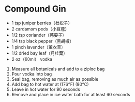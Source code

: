 # Compound Gin
- 1 tsp juniper berries（杜松子）
- 2 cardamom pods（小豆蔻）
- 1/2 tsp coriander（芫荽子）
- 1/4 tsp black pepper（黑胡椒）
- 1 pinch lavender（薰衣草）
- 1/2 dried bay leaf（月桂葉）
- 2 oz（60ml） vodka

1. Measure all botanicals and add to a ziploc bag
2. Pour vodka into bag
3. Seal bag, removing as much air as possible
4. Add bag to hot water at (176°F) (80°C)
5. Leave in hot water for 90 seconds
6. Remove and place in ice water bath for at least 60 seconds
